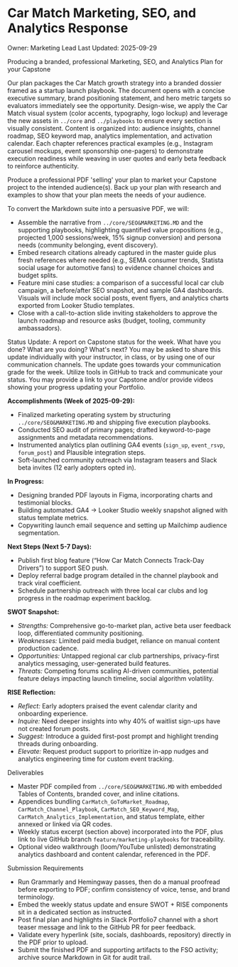 # Car Match Marketing, SEO, and Analytics Response
Owner: Marketing Lead
Last Updated: 2025-09-29

Producing a branded, professional Marketing, SEO, and Analytics Plan for your Capstone

Our plan packages the Car Match growth strategy into a branded dossier framed as a startup launch playbook. The document opens with a concise executive summary, brand positioning statement, and hero metric targets so evaluators immediately see the opportunity. Design-wise, we apply the Car Match visual system (color accents, typography, logo lockup) and leverage the new assets in `../core` and `../playbooks` to ensure every section is visually consistent. Content is organized into: audience insights, channel roadmap, SEO keyword map, analytics implementation, and activation calendar. Each chapter references practical examples (e.g., Instagram carousel mockups, event sponsorship one-pagers) to demonstrate execution readiness while weaving in user quotes and early beta feedback to reinforce authenticity.

Produce a professional PDF 'selling' your plan to market your Capstone project to the intended audience(s). Back up your plan with research and examples to show that your plan meets the needs of your audience.

To convert the Markdown suite into a persuasive PDF, we will:
- Assemble the narrative from `../core/SEO&MARKETING.MD` and the supporting playbooks, highlighting quantified value propositions (e.g., projected 1,000 sessions/week, 15% signup conversion) and persona needs (community belonging, event discovery).
- Embed research citations already captured in the master guide plus fresh references where needed (e.g., SEMA consumer trends, Statista social usage for automotive fans) to evidence channel choices and budget splits.
- Feature mini case studies: a comparison of a successful local car club campaign, a before/after SEO snapshot, and sample GA4 dashboards. Visuals will include mock social posts, event flyers, and analytics charts exported from Looker Studio templates.
- Close with a call-to-action slide inviting stakeholders to approve the launch roadmap and resource asks (budget, tooling, community ambassadors).

Status Update:
A report on Capstone status for the week. What have you done? What are you doing? What's next? You may be asked to share this update individually with your instructor, in class, or by using one of our communication channels. The update goes towards your communication grade for the week. Utilize tools in GitHub to track and communicate your status. You may provide a link to your Capstone and/or provide videos showing your progress updating your Portfolio.

**Accomplishments (Week of 2025-09-29):**
- Finalized marketing operating system by structuring `../core/SEO&MARKETING.MD` and shipping five execution playbooks.
- Conducted SEO audit of primary pages; drafted keyword-to-page assignments and metadata recommendations.
- Instrumented analytics plan outlining GA4 events (`sign_up`, `event_rsvp`, `forum_post`) and Plausible integration steps.
- Soft-launched community outreach via Instagram teasers and Slack beta invites (12 early adopters opted in).

**In Progress:**
- Designing branded PDF layouts in Figma, incorporating charts and testimonial blocks.
- Building automated GA4 → Looker Studio weekly snapshot aligned with status template metrics.
- Copywriting launch email sequence and setting up Mailchimp audience segmentation.

**Next Steps (Next 5-7 Days):**
- Publish first blog feature (“How Car Match Connects Track-Day Drivers”) to support SEO push.
- Deploy referral badge program detailed in the channel playbook and track viral coefficient.
- Schedule partnership outreach with three local car clubs and log progress in the roadmap experiment backlog.

**SWOT Snapshot:**
- *Strengths:* Comprehensive go-to-market plan, active beta user feedback loop, differentiated community positioning.
- *Weaknesses:* Limited paid media budget, reliance on manual content production cadence.
- *Opportunities:* Untapped regional car club partnerships, privacy-first analytics messaging, user-generated build features.
- *Threats:* Competing forums scaling AI-driven communities, potential feature delays impacting launch timeline, social algorithm volatility.

**RISE Reflection:**
- *Reflect:* Early adopters praised the event calendar clarity and onboarding experience.
- *Inquire:* Need deeper insights into why 40% of waitlist sign-ups have not created forum posts.
- *Suggest:* Introduce a guided first-post prompt and highlight trending threads during onboarding.
- *Elevate:* Request product support to prioritize in-app nudges and analytics engineering time for custom event tracking.

Deliverables

- Master PDF compiled from `../core/SEO&MARKETING.MD` with embedded Tables of Contents, branded cover, and inline citations.
- Appendices bundling `CarMatch_GoToMarket_Roadmap`, `CarMatch_Channel_Playbook`, `CarMatch_SEO_Keyword_Map`, `CarMatch_Analytics_Implementation`, and status template, either annexed or linked via QR codes.
- Weekly status excerpt (section above) incorporated into the PDF, plus link to live GitHub branch `feature/marketing-playbooks` for traceability.
- Optional video walkthrough (loom/YouTube unlisted) demonstrating analytics dashboard and content calendar, referenced in the PDF.

Submission Requirements

- Run Grammarly and Hemingway passes, then do a manual proofread before exporting to PDF; confirm consistency of voice, tense, and brand terminology.
- Embed the weekly status update and ensure SWOT + RISE components sit in a dedicated section as instructed.
- Post final plan and highlights in Slack Portfolio7 channel with a short teaser message and link to the GitHub PR for peer feedback.
- Validate every hyperlink (site, socials, dashboards, repository) directly in the PDF prior to upload.
- Submit the finished PDF and supporting artifacts to the FSO activity; archive source Markdown in Git for audit trail.
